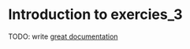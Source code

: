 # Introduction to exercies_3

TODO: write [great documentation](http://jacobian.org/writing/what-to-write/)
